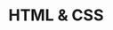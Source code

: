 ---
layout: default
title: HTML & CSS
description: This is another group-project I did with a couple of class mates.
image: ../assets/images/htmlcss.png
---